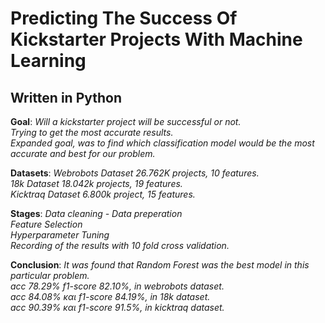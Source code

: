 # Predicting The Success Of Kickstarter Projects With Machine Learning
## Written in Python

**Goal**: *Will a kickstarter project will be successful or not.<br>
           *Trying to get the most accurate results.*<br>
           Expanded goal, was to find which classification model would be the most accurate and best for our problem.*

**Datasets**: *Webrobots Dataset 26.762K projects, 10 features.<br>
               18k Dataset 18.042k projects, 19 features.<br>
               Kicktraq Dataset 6.800k project, 15 features.*
      
**Stages**: *Data cleaning - Data preperation*<br>
            *Feature Selection*<br>
            *Hyperparameter Tuning*<br>
            *Recording of the results with 10 fold cross validation.*

**Conclusion**: *It was found that Random Forest was the best model in this particular problem.*<br>
            *acc 78.29% f1-score 82.10%, in webrobots dataset.*<br>
            *acc 84.08% και f1-score 84.19%, in 18k dataset.*<br>
           *acc 90.39% και f1-score 91.5%, in kicktraq dataset.*
